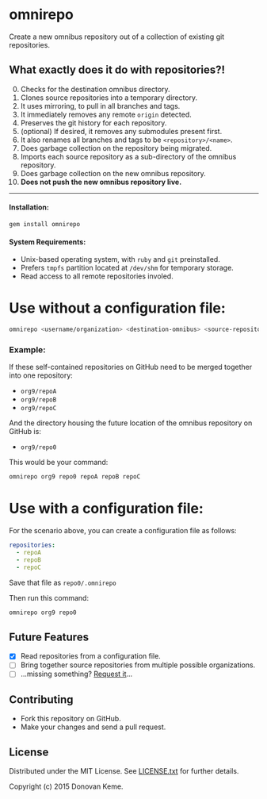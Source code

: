 # omnirepo

Create a new omnibus repository out of a collection of existing git repositories.

## What exactly does it do with repositories?!

0. Checks for the destination omnibus directory.
0. Clones source repositories into a temporary directory.
  0. It uses mirroring, to pull in all branches and tags.
  0. It immediately removes any  remote `origin` detected.
0. Preserves the git history for each repository.
  0. (optional) If desired, it removes any submodules present first.
  0. It also renames all branches and tags to be `<repository>/<name>`.
0. Does garbage collection on the repository being migrated.
0. Imports each source repository as a sub-directory of the omnibus repository.
0. Does garbage collection on the new omnibus repository.
0. **Does not push the new omnibus repository live.**

---

#### Installation:

```
gem install omnirepo
```

#### System Requirements:

* Unix-based operating system, with `ruby` and `git` preinstalled.
* Prefers `tmpfs` partition located at `/dev/shm` for temporary storage.
* Read access to all remote repositories involed.

# Use without a configuration file:

```sh
omnirepo <username/organization> <destination-omnibus> <source-repository> [...]
```

### Example:

If these self-contained repositories on GitHub need to be merged together into one repository:

* `org9/repoA`
* `org9/repoB`
* `org9/repoC`

And the directory housing the future location of the omnibus repository on GitHub is:

* `org9/repo0`

This would be your command:

```sh
omnirepo org9 repo0 repoA repoB repoC
```

# Use with a configuration file:

For the scenario above, you can create a configuration file as follows:

```yml
repositories:
  - repoA
  - repoB
  - repoC
```

Save that file as `repo0/.omnirepo`

Then run this command:

```sh
omnirepo org9 repo0
```


## Future Features

- [x] Read repositories from a configuration file.
- [ ] Bring together source repositories from multiple possible organizations.
- [ ] ...missing something? [Request it](https://github.com/digitalextremist/omnirepo/issues/new)...

## Contributing

* Fork this repository on GitHub.
* Make your changes and send a pull request.

## License

Distributed under the MIT License.
See [LICENSE.txt](https://github.com/digitalextremist/omnirepo/blob/master/LICENSE.txt) for further details.

Copyright (c) 2015 Donovan Keme.